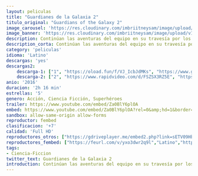 ```yaml
---
layout: peliculas
title: "Guardianes de la Galaxia 2"
titulo_original: "Guardians of the Galaxy 2"
image_carousel: 'https://res.cloudinary.com/imbriitneysam/image/upload/v1543030848/guardi-poster-min.jpg'
image_banner: 'https://res.cloudinary.com/imbriitneysam/image/upload/v1543030849/guarianes-banner-min.jpg'
description: Continúan las aventuras del equipo en su travesía por los confines del cosmos. Los Guardianes deberán luchar para mantener unida a su nueva familia mientras intentan resolver el misterio de los verdaderos orígenes de Peter Quill. Viejos rivales se convertirán en nuevos aliados, y queridos personajes de los cómics clásicos acudirán en ayuda de nuestros héroes a medida que el Universo Cinematográfico de Marvel continúa expandiéndose.
description_corta: Continúan las aventuras del equipo en su travesía por los confines del cosmos. Los Guardianes deberán luchar para mantener unida a su nueva familia mientras intentan resolver el misterio de los verdaderos orígenes de Peter Quill. Viejos rivales se...
category: 'peliculas'
idioma: 'Latino'
descargas: 'yes'
descargas2:
    descarga-1: ["1", "https://oload.fun/f/VJ_IcbJdMKs", "https://www.google.com/s2/favicons?domain=openload.co","OpenLoad","https://res.cloudinary.com/imbriitneysam/image/upload/v1541473684/mexico.png", "Latino", "Full HD"]
    descarga-2: ["2", "https://www.rapidvideo.com/d/FSZSX3RZ5E", "https://www.google.com/s2/favicons?domain=www.rapidvideo.com","RapidVideo","https://res.cloudinary.com/imbriitneysam/image/upload/v1541473684/mexico.png", "Latino", "Full HD"]
anio: '2016'
duracion: '2h 16 min'
estrellas: '5'
genero: Acción, Ciencia Ficción, Superhéroes
trailer: https://www.youtube.com/embed/Za0BlY6plOA
embed: https://www.youtube.com/embed/Za0BlY6plOA?rel=0&amp;hd=1&border=0&wmode=opaque&enablejsapi=1&modestbranding=1&controls=1&showinfo=1
sandbox: allow-same-origin allow-forms
reproductor: fembed
clasificacion: '+7'
calidad: 'Full HD'
reproductores_otros: ["https://gdriveplayer.me/embed2.php?link=sETV09HbhAfsjAw0qjF3HgzADH9nj7DDstaNB0erVjAGdnagKrvZy5zzUTDCfF3oO%252B1llIwf6VUA6YyxQ3oAzfCRL5f62ee7r%252FxyXgBSFfgIsmr7rBxnQk3vgC2GLojFTlm0O7aGvWCYFJL2n9M5XHByTbtasrPSoXobAQfFTCr48AkF%252FeZ1sF4JMKpjFOgDVRTi%252FevYmkHzgVCXxaBT%252BD","Latino","https://www.zembed.to/public/dist/asteroid.html?id=36fc35746e617553745728bc8dd7cd80&title=Guardians%20of%20the%20Galaxy%20Vol.%202","Latino","https://streampelis.info/public/dist/index.html?id=e54f61d64bbf8589aa1ee8ac15533c4c","Latino","https://mstream.press/adehjaa49xug","Latino","https://api.cuevana3.io/stream/index.php?file=ek5lbm9xYWNrS0xYMTZLa2xNbkdvY3ZTb3BtZng4TGp6ZFpobGFMUGtPTFJ5SnFUWU5MSzZkUFhZR1JwbTVha25KR1VvcVBWMGVMWWtaYWhvSkhFNlplYmJHaGttNW5mMkpHZ29tYz0","Latino"]
reproductores_fembed: ["https://feurl.com/v/yxo3dwr2q9l","Latino","https://pelispng.online/v/3qv17p1812v","Latino"]
tags:
- Ciencia-Ficcion
twitter_text: Guardianes de la Galaxia 2
introduction: Continúan las aventuras del equipo en su travesía por los confines del cosmos. Los Guardianes deberán luchar para mantener unida a su nueva familia mientras intentan resolver el misterio de los verdaderos orígenes de Peter Quill. Viejos rivales se...
---
```












